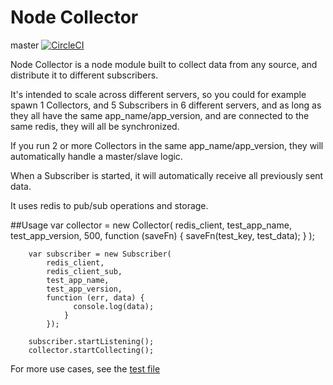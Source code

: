 # Node Collector

master [![CircleCI](https://circleci.com/gh/Artear/node_collector/tree/master.svg?style=svg)](https://circleci.com/gh/Artear/node_collector/tree/master)

Node Collector is a node module built to collect data from any source, and distribute it to different subscribers.

It's intended to scale across different servers, so you could for example spawn 1 Collectors, and 5 Subscribers in 6 different servers, and as long as they all have the same app_name/app_version, and are connected to the same redis, they will all be synchronized.

If you run 2 or more Collectors in the same app_name/app_version, they will automatically handle a master/slave logic.

When a Subscriber is started, it will automatically receive all previously sent data.   

It uses redis to pub/sub operations and storage.

##Usage
        var collector = new Collector(
            redis_client,
            test_app_name,
            test_app_version,
            500,
            function (saveFn) {
                saveFn(test_key, test_data);
            }
        );

        var subscriber = new Subscriber(
            redis_client,
            redis_client_sub,
            test_app_name,
            test_app_version,
            function (err, data) {
                  console.log(data);
                }
            });

        subscriber.startListening();
        collector.startCollecting();
        
        

For more use cases, see the [test file](test/tests.js)
